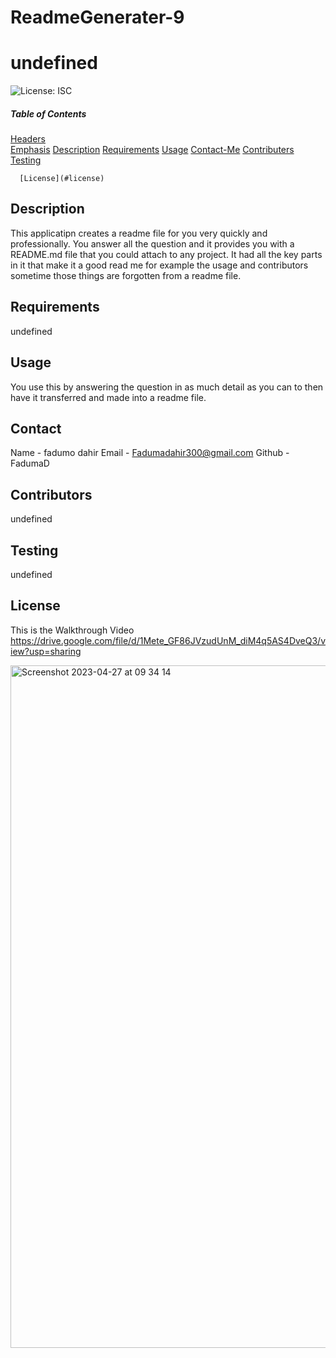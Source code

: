 # ReadmeGenerater-9
# undefined
  ![License: ISC](https://img.shields.io/badge/License-ISC-yellow.svg)
  ##### Table of Contents  
  [Headers](#headers)  
  [Emphasis](#emphasis) 
  [Description](#description)
  [Requirements](#requirements)
  [Usage](#usage)
  [Contact-Me](#contact-me)
  [Contributers](#contributers)
  [Testing](#testing)
  
      [License](#license)  
  ## Description
  This applicatipn creates a readme file for you very quickly and professionally. You answer all the question and it provides you with a README.md file that you could attach to any project. It had all the key parts in it that make it a good read me for example the usage and contributors sometime those things are forgotten from a readme file.
  
  ## Requirements
  undefined
  
  ## Usage
  You use this by answering the question in as much detail as you can to then have it transferred and made into a readme file.
  
  ## Contact
  Name - fadumo dahir 
  Email - Fadumadahir300@gmail.com
  Github - FadumaD
  
  ## Contributors
  undefined
  
  ## Testing
  undefined
  
  ## License
  This is the Walkthrough Video 
  https://drive.google.com/file/d/1Mete_GF86JVzudUnM_diM4q5AS4DveQ3/view?usp=sharing
  
  <img width="1092" alt="Screenshot 2023-04-27 at 09 34 14" src="https://user-images.githubusercontent.com/117111465/234806688-4a81b057-c7d7-462e-8063-dbde272b2935.png">


